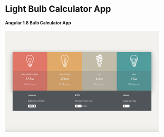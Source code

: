 # Light Bulb Calculator App

#### Angular 1.8 Bulb Calculator App

![ng-bulb](/builds/www/images/angular-bulb-calc-app.png)
